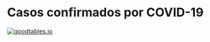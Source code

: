# Casos confirmados por COVID-19

[![goodtables.io](https://goodtables.io/badge/github/dados-mg/casos-confirmados-covid-19.svg)](https://goodtables.io/github/dados-mg/casos-confirmados-covid-19)
